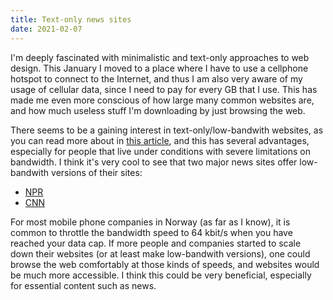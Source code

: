 ```yaml
---
title: Text-only news sites
date: 2021-02-07
---
```


I'm deeply fascinated with minimalistic and text-only approaches to web design.
This January I moved to a place where I have to use a cellphone hotspot to
connect to the Internet, and thus I am also very aware of my usage of cellular
data, since I need to pay for every GB that I use. This has made me even more
conscious of how large many common websites are, and how much useless stuff I'm
downloading by just browsing the web.

There seems to be a gaining interest in text-only/low-bandwith websites, as you
can read more about in [this
article](https://www.poynter.org/tech-tools/2017/text-only-news-sites-are-slowly-making-a-comeback-heres-why/), 
and this has several advantages, especially for people that live under
conditions with severe limitations on bandwidth. I think it's very cool to see
that two major news sites offer low-bandwith versions of their sites:

- [NPR](https://text.npr.org/)
- [CNN](https://lite.cnn.com/en)

For most mobile phone companies in Norway (as far as I know), it is common to
throttle the bandwidth speed to 64 kbit/s when you have reached your data cap.
If more people and companies started to scale down their websites (or at least
make low-bandwith versions), one could browse the web comfortably at those
kinds of speeds, and websites would be much more accessible. I think this could
be very beneficial, especially for essential content such as news.
